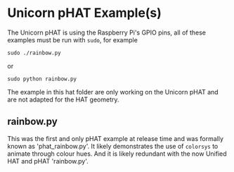 Unicorn pHAT Example(s)
=======================

The Unicorn pHAT is using the Raspberry Pi's GPIO pins, all of these examples must be run with `sudo`, for example

    sudo ./rainbow.py

or

    sudo python rainbow.py


The example in this hat folder are only working on the Unicorn pHAT and are not adapted for the HAT geometry.

rainbow.py
----------

This was the first and only pHAT example at release time and was formally known as 'phat_rainbow.py'. It likely demonstrates the use of `colorsys` to animate through colour hues. And it is likely redundant with the now Unified HAT and pHAT 'rainbow.py'.

